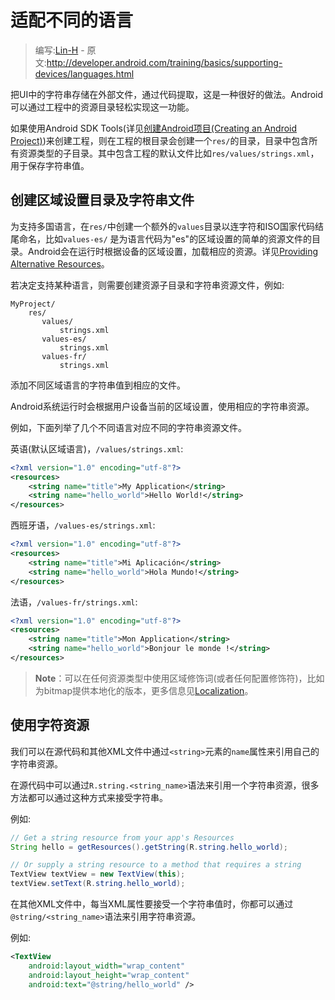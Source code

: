 # 适配不同的语言

> 编写:[Lin-H](http://github.com/Lin-H) - 原文:<http://developer.android.com/training/basics/supporting-devices/languages.html>

把UI中的字符串存储在外部文件，通过代码提取，这是一种很好的做法。Android可以通过工程中的资源目录轻松实现这一功能。

如果使用Android SDK Tools(详见[创建Android项目(Creating an Android Project)](../../basics/firstapp/creating-project.html))来创建工程，则在工程的根目录会创建一个`res/`的目录，目录中包含所有资源类型的子目录。其中包含工程的默认文件比如`res/values/strings.xml`，用于保存字符串值。

## 创建区域设置目录及字符串文件

为支持多国语言，在`res/`中创建一个额外的`values`目录以连字符和ISO国家代码结尾命名，比如`values-es/` 是为语言代码为"es"的区域设置的简单的资源文件的目录。Android会在运行时根据设备的区域设置，加载相应的资源。详见[Providing Alternative Resources](http://developer.android.com/guide/topics/resources/providing-resources.html#AlternativeResources)。

若决定支持某种语言，则需要创建资源子目录和字符串资源文件，例如:

```
MyProject/
    res/
       values/
           strings.xml
       values-es/
           strings.xml
       values-fr/
           strings.xml
```

添加不同区域语言的字符串值到相应的文件。

Android系统运行时会根据用户设备当前的区域设置，使用相应的字符串资源。

例如，下面列举了几个不同语言对应不同的字符串资源文件。

英语(默认区域语言)，`/values/strings.xml`:

```xml
<?xml version="1.0" encoding="utf-8"?>
<resources>
    <string name="title">My Application</string>
    <string name="hello_world">Hello World!</string>
</resources>
```

西班牙语，`/values-es/strings.xml`:

```xml
<?xml version="1.0" encoding="utf-8"?>
<resources>
    <string name="title">Mi Aplicación</string>
    <string name="hello_world">Hola Mundo!</string>
</resources>
```

法语，`/values-fr/strings.xml`:

```xml
<?xml version="1.0" encoding="utf-8"?>
<resources>
    <string name="title">Mon Application</string>
    <string name="hello_world">Bonjour le monde !</string>
</resources>
```

> **Note**：可以在任何资源类型中使用区域修饰词(或者任何配置修饰符)，比如为bitmap提供本地化的版本，更多信息见[Localization](https://developer.android.com/guide/topics/resources/localization.html)。

## 使用字符资源

我们可以在源代码和其他XML文件中通过`<string>`元素的`name`属性来引用自己的字符串资源。

在源代码中可以通过`R.string.<string_name>`语法来引用一个字符串资源，很多方法都可以通过这种方式来接受字符串。

例如:

```java
// Get a string resource from your app's Resources
String hello = getResources().getString(R.string.hello_world);

// Or supply a string resource to a method that requires a string
TextView textView = new TextView(this);
textView.setText(R.string.hello_world);
```

在其他XML文件中，每当XML属性要接受一个字符串值时，你都可以通过`@string/<string_name>`语法来引用字符串资源。

例如:

```xml
<TextView
    android:layout_width="wrap_content"
    android:layout_height="wrap_content"
    android:text="@string/hello_world" />
```
